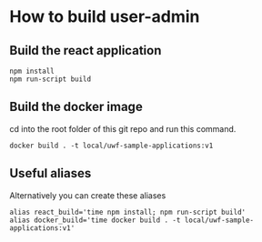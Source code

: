 # How to build user-admin
## Build the react application
```
npm install
npm run-script build
```
## Build the docker image
cd into the root folder of this git repo and run this command.
```
docker build . -t local/uwf-sample-applications:v1
```
## Useful aliases
Alternatively you can create these aliases
```
alias react_build='time npm install; npm run-script build'
alias docker_build='time docker build . -t local/uwf-sample-applications:v1'
```